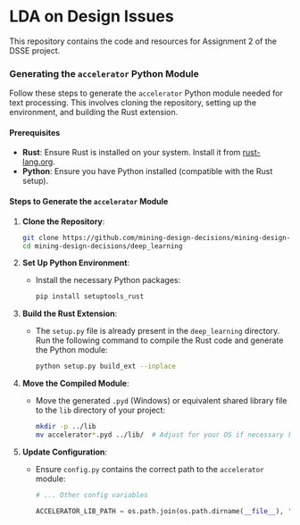 # LDA on Design Issues

This repository contains the code and resources for Assignment 2 of the DSSE project.

### Generating the `accelerator` Python Module

Follow these steps to generate the `accelerator` Python module needed for text processing. This involves cloning the repository, setting up the environment, and building the Rust extension.

#### Prerequisites
- **Rust**: Ensure Rust is installed on your system. Install it from [rust-lang.org](https://www.rust-lang.org/learn/get-started).
- **Python**: Ensure you have Python installed (compatible with the Rust setup).

#### Steps to Generate the `accelerator` Module

1. **Clone the Repository**:
   ```sh
   git clone https://github.com/mining-design-decisions/mining-design-decisions.git
   cd mining-design-decisions/deep_learning
   ```

2. **Set Up Python Environment**:
   - Install the necessary Python packages:
     ```sh
     pip install setuptools_rust
     ```

3. **Build the Rust Extension**:
   - The `setup.py` file is already present in the `deep_learning` directory. Run the following command to compile the Rust code and generate the Python module:
     ```sh
     python setup.py build_ext --inplace
     ```

4. **Move the Compiled Module**:
   - Move the generated `.pyd` (Windows) or equivalent shared library file to the `lib` directory of your project:
     ```sh
     mkdir -p ../lib
     mv accelerator*.pyd ../lib/  # Adjust for your OS if necessary (e.g., .so for Linux, .dylib for macOS)
     ```

5. **Update Configuration**:
   - Ensure `config.py` contains the correct path to the `accelerator` module:
     ```python
     # ... Other config variables
     
     ACCELERATOR_LIB_PATH = os.path.join(os.path.dirname(__file__), '..', 'lib', 'accelerator.cp310-win_amd64.pyd')
     ```